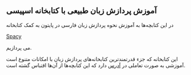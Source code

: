 ## آموزش پردازش زبان طبیعی با کتابخانه اسپیسی 

در این کتابچه‌ها به آموزش نحوه پردازش زبان فارسی در پایتون به کمک کتابخانه 

[Spacy](https://spacy.io/)

می پردازیم.

این کتابخانه که جزء قدرتمندترین کتابخانه‌های پردازش زبان با امکانات متنوع است آموزشی به صورت تعاملی در [آدرس](https://course.spacy.io/)  دارد که این کتابچه‌ها از آن‌ها اقتباس گشته است. 
